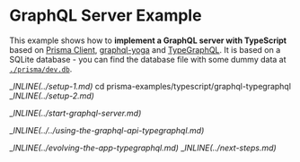 # GraphQL Server Example

This example shows how to **implement a GraphQL server with TypeScript** based on [Prisma Client](https://github.com/prisma/prisma2/blob/master/docs/prisma-client-js/api.md), [graphql-yoga](https://github.com/prisma/graphql-yoga) and [TypeGraphQL](https://typegraphql.com/). It is based on a SQLite database - you can find the database file with some dummy data at [`./prisma/dev.db`](./prisma/dev.db).

__INLINE(../_setup-1.md)__
cd prisma-examples/typescript/graphql-typegraphql
__INLINE(../_setup-2.md)__

__INLINE(../_start-graphql-server.md)__

__INLINE(../../_using-the-graphql-api-typegraphql.md)__

__INLINE(../_evolving-the-app-typegraphql.md)__
__INLINE(../_next-steps.md)__
